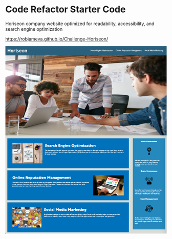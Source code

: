 # Code Refactor Starter Code


Horiseon company website optimized for readability, accessibility, and search engine optimization


https://robjameva.github.io/Challenge-Horiseon/

![home page screenshot](assets/images/home-screen.png?raw=true)


